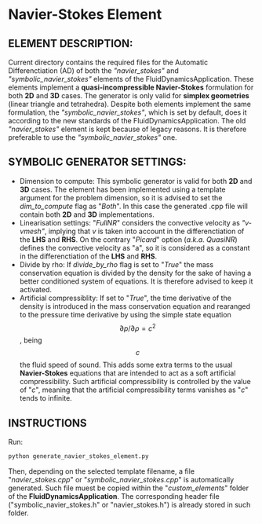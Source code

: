 # Navier-Stokes Element

## ELEMENT DESCRIPTION:
Current directory contains the required files for the Automatic Differenctiation (AD) of both the _"navier_stokes"_ and _"symbolic_navier_stokes"_ elements of the FluidDynamicsApplication. These elements implement a **quasi-incompressible Navier-Stokes** formulation for both **2D** and **3D** cases. The generator is only valid for **simplex geometries** (linear triangle and tetrahedra).
Despite both elements implement the same formulation, the _"symbolic_navier_stokes"_, which is set by default, does it according to the new standards of the FluidDynamicsApplication. The old _"navier_stokes"_ element is kept because of legacy reasons. It is therefore preferable to use the _"symbolic_navier_stokes"_ one.

## SYMBOLIC GENERATOR SETTINGS:
*  Dimension to compute: This symbolic generator is valid for both **2D** and **3D** cases. The element has been implemented using a template argument for the problem dimension, so it is advised to set the _dim_to_compute_ flag as "_Both_". In this case the generated .cpp file will contain both **2D** and **3D** implementations.
*  Linearisation settings: "_FullNR_" considers the convective velocity as _"v-vmesh"_, implying that _v_ is taken into account in the differenctiation of the **LHS** and **RHS**. On the contrary "_Picard_" option (_a.k.a. QuasiNR_) defines the convective velocity as "a", so it is considered as a constant in the differenctiation of the **LHS** and **RHS**.
*  Divide by rho: If _divide_by_rho_ flag is set to "_True_" the mass conservation equation is divided by the density for the sake of having a better conditioned system of equations. It is therefore advised to keep it activated.
*  Artificial compressiblity: If set to "_True_", the time derivative of the density is introduced in the mass conservation equation and rearanged to the pressure time derivative by using the simple state equation $$\partial p/\partial\rho=c^2$$, being $$c$$ the fluid speed of sound. This adds some extra terms to the usual **Navier-Stokes** equations that are intended to act as a soft artificial compressibility. Such artificial compressibility is controlled by the value of "_c_", meaning that the artificial compressibility terms vanishes as "_c_" tends to infinite.

## INSTRUCTIONS
Run:
~~~py
python generate_navier_stokes_element.py
~~~
Then, depending on the selected template filename, a file "_navier_stokes.cpp_" or "_symbolic_navier_stokes.cpp_" is automatically generated. Such file muest be copied within the "_custom_elements_" folder of the **FluidDynamicsApplication**. The corresponding header file ("symbolic_navier_stokes.h" or "navier_stokes.h") is already stored in such folder.
